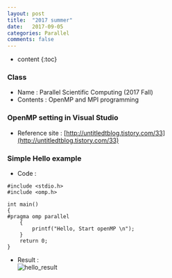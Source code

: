 ```yaml
---
layout: post
title:  "2017 summer"
date:   2017-09-05
categories: Parallel
comments: false
---
```


* content
{:toc}

### Class
* Name : Parallel Scientific Computing (2017 Fall)
* Contents : OpenMP and MPI programming

### OpenMP setting in Visual Studio
* Reference site :  [http://untitledtblog.tistory.com/33](http://untitledtblog.tistory.com/33)

### Simple Hello example
* Code :   
```
#include <stdio.h>
#include <omp.h>

int main()
{
#pragma omp parallel
	{
		printf("Hello, Start openMP \n");
	}
	return 0;
}
```

* Result :   
![hello_result](D:\github\HanulK.github.io\_posts\Parallel\hello.PNG)
